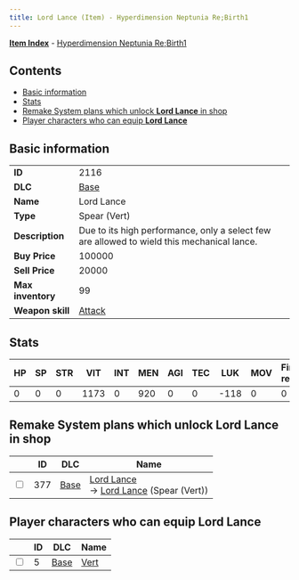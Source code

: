 ```yaml
---
title: Lord Lance (Item) - Hyperdimension Neptunia Re;Birth1
---
```


[**Item Index**](/neptunia/rb1/item/index.html) - [Hyperdimension Neptunia Re;Birth1](/neptunia/rb1)

## Contents

- [Basic information](#basic-information)
- [Stats](#stats)
- [Remake System plans which unlock **Lord Lance** in shop](#remake-system-plans-which-unlock-lord-lance-in-shop)
- [Player characters who can equip **Lord Lance**](#player-characters-who-can-equip-lord-lance)

## Basic information

|   |   |
| -- | -- |
| **ID** | 2116 |
| **DLC** | [Base](/neptunia/rb1/dlc/1-base.html) |
| **Name** | Lord Lance |
| **Type** | Spear (Vert) |
| **Description** | Due to its high performance, only a select few are allowed to wield this mechanical lance. |
| **Buy Price** | 100000 |
| **Sell Price** | 20000 |
| **Max inventory** | 99 |
| **Weapon skill** | [Attack](/neptunia/rb1/skill/1-801-attack.html) |


## Stats

| HP | SP | STR | VIT | INT | MEN | AGI | TEC | LUK | MOV | Fire res. | Ice res. | Wind res. | Lightning res. |
| -- | -- | --- | --- | --- | --- | --- | --- | --- | --- | --------- | -------- | --------- | -------------- |
| 0 | 0 | 0 | 1173 | 0 | 920 | 0 | 0 | -118 | 0 | 0 | 0 | 0 | 0 |


## Remake System plans which unlock **Lord Lance** in shop

|    | ID | DLC | Name |
| -- | -- | --- | ---- |
| <input type="checkbox" id="rb1-remake-1-377" class="trackbox" /> | 377 | [Base](/neptunia/rb1/dlc/1-base.html) | [Lord Lance](/neptunia/rb1/remake/1-377-lord-lance.html)<br /> → [Lord Lance](/neptunia/rb1/item/1-2116-lord-lance.html) (Spear (Vert)) |


## Player characters who can equip **Lord Lance**

|    | ID | DLC | Name |
| -- | -- | --- | ---- |
| <input type="checkbox" id="rb1-player-1-5" class="trackbox" /> | 5 | [Base](/neptunia/rb1/dlc/1-base.html) | [Vert](/neptunia/rb1/player/1-5-vert.html) |
